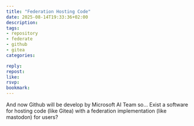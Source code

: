 ```yaml
---
title: "Federation Hosting Code"
date: 2025-08-14T19:33:36+02:00
description:
tags:
- repository
- federate
- github
- gitea
categories:

reply:
repost:
like:
rsvp:
bookmark:
---
```


And now Github will be develop by Microsoft AI Team so... Exist a software for hosting code (like Gitea) with a federation implementation (like mastodon) for users?
